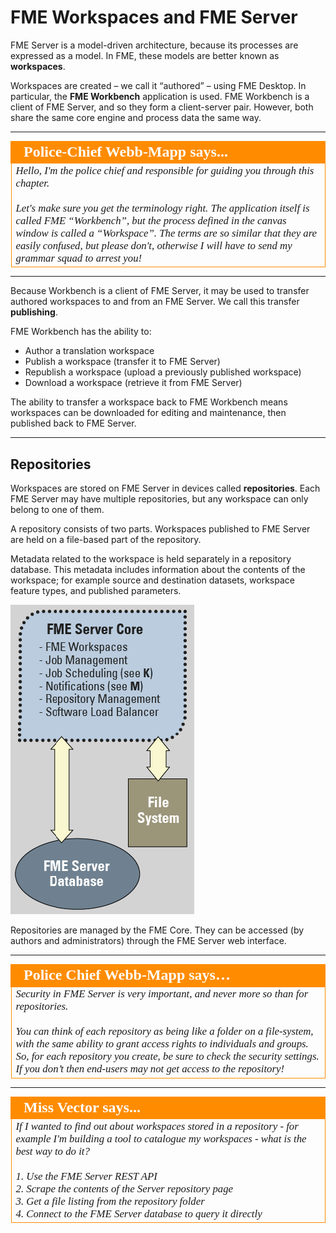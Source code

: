 # FME Workspaces and FME Server

FME Server is a model-driven architecture, because its processes are expressed as a model. In FME, these models are better known as **workspaces**.

Workspaces are created – we call it “authored” – using FME Desktop. In particular, the **FME Workbench** application is used. FME Workbench is a client of FME Server, and so they form a client-server pair. However, both share the same core engine and process data the same way.

---

<!--Person X Says Section-->

<table style="border-spacing: 0px">
<tr>
<td style="vertical-align:middle;background-color:darkorange;border: 2px solid darkorange">
<i class="fa fa-quote-left fa-lg fa-pull-left fa-fw" style="color:white;padding-right: 12px;vertical-align:text-top"></i>
<span style="color:white;font-size:x-large;font-weight: bold;font-family:serif">Police-Chief Webb-Mapp says...</span>
</td>
</tr>

<tr>
<td style="border: 1px solid darkorange">
<span style="font-family:serif; font-style:italic; font-size:larger">
Hello, I'm the police chief and responsible for guiding you through this chapter. 
<br><br>Let's make sure you get the terminology right. The application itself is called FME “Workbench”, but the process defined in the canvas window is called a “Workspace”. The terms are so similar that they are easily confused, but please don't, otherwise I will have to send my grammar squad to arrest you!
</span>
</td>
</tr>
</table>

---

Because Workbench is a client of FME Server, it may be used to transfer authored workspaces to and from an FME Server. We call this transfer **publishing**. 

FME Workbench has the ability to:

- Author a translation workspace
- Publish a workspace (transfer it to FME Server)
- Republish a workspace (upload a previously published workspace)
- Download a workspace (retrieve it from FME Server)

The ability to transfer a workspace back to FME Workbench means workspaces can be downloaded for editing and maintenance, then published back to FME Server. 

---

## Repositories ##

Workspaces are stored on FME Server in devices called **repositories**. Each FME Server may have multiple repositories, but any workspace can only belong to one of them.

A repository consists of two parts. Workspaces published to FME Server are held on a file-based part of the repository. 

Metadata related to the workspace is held separately in a repository database. This metadata includes information about the contents of the workspace; for example source and destination datasets, workspace feature types, and published parameters.

![](./Images/Img1.007.CoreAndRepositories.png)

Repositories are managed by the FME Core. They can be accessed (by authors and administrators) through the FME Server web interface.

---

<table style="border-spacing: 0px">
<tr>
<td style="vertical-align:middle;background-color:darkorange;border: 2px solid darkorange">
<i class="fa fa-quote-left fa-lg fa-pull-left fa-fw" style="color:white;padding-right: 12px;vertical-align:text-top"></i>
<span style="color:white;font-size:x-large;font-weight: bold;font-family:serif">Police Chief Webb-Mapp says…</span>
</td>
</tr>

<tr>
<td style="border: 1px solid darkorange">
<span style="font-family:serif; font-style:italic; font-size:larger">
Security in FME Server is very important, and never more so than for repositories.
<br><br>You can think of each repository as being like a folder on a file-system, with the same ability to grant access rights to individuals and groups. So, for each repository you create, be sure to check the security settings. If you don’t then end-users may not get access to the repository!
</span>
</td>
</tr>
</table>

---

<!--Person X Says Section-->

<table style="border-spacing: 0px">
<tr>
<td style="vertical-align:middle;background-color:darkorange;border: 2px solid darkorange">
<i class="fa fa-quote-left fa-lg fa-pull-left fa-fw" style="color:white;padding-right: 12px;vertical-align:text-top"></i>
<span style="color:white;font-size:x-large;font-weight: bold;font-family:serif">Miss Vector says...</span>
</td>
</tr>

<tr>
<td style="border: 1px solid darkorange">
<span style="font-family:serif; font-style:italic; font-size:larger">
If I wanted to find out about workspaces stored in a repository - for example I'm building a tool to catalogue my workspaces - what is the best way to do it?
<br><br>1. Use the FME Server REST API
<br>2. Scrape the contents of the Server repository page
<br>3. Get a file listing from the repository folder
<br>4. Connect to the FME Server database to query it directly
</span>
</td>
</tr>
</table>
